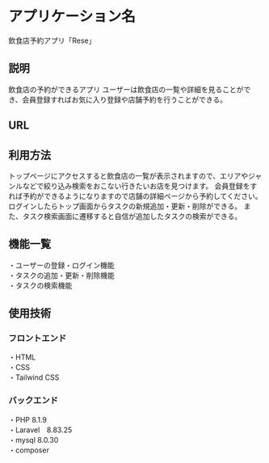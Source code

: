# アプリケーション名
飲食店予約アプリ「Rese」

## 説明
飲食店の予約ができるアプリ
ユーザーは飲食店の一覧や詳細を見ることができ、会員登録すればお気に入り登録や店舗予約を行うことができる。

## URL

## 利用方法
トップページにアクセスすると飲食店の一覧が表示されますので、エリアやジャンルなどで絞り込み検索をおこない行きたいお店を見つけます。
会員登録をすれば予約ができるようになりますので店舗の詳細ページから予約してください。
ログインしたらトップ画面からタスクの新規追加・更新・削除ができる。
また、タスク検索画面に遷移すると自信が追加したタスクの検索ができる。

## 機能一覧
・ユーザーの登録・ログイン機能  
・タスクの追加・更新・削除機能  
・タスクの検索機能  

## 使用技術
### フロントエンド
・HTML  
・CSS  
・Tailwind CSS  
### バックエンド
・PHP 8.1.9  
・Laravel　8.83.25  
・mysql 8.0.30  
・composer  
